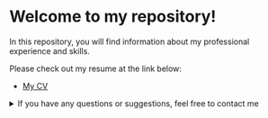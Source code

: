 # Welcome to my repository!

In this repository, you will find information about my professional experience and skills.

Please check out my resume at the link below:

- [My CV](https://github.com/TatyanaRepicheva/My-CV/blob/main/CV.md)

<details>
<summary>If you have any questions or suggestions, feel free to contact me</summary>

<br>

- Phone: +971585902540
- WhatsApp: [+971585902540](https://api.whatsapp.com/send/?phone=971585902540)
- Telegram: [QArepkaUAE](https://t.me/QArepkaUAE)
- Email: [tteresh1013@gmail.com](mailto:tteresh1013@gmail.com)
- Skype: tanya.terret.blueberry
- LinkedIn: [Tatyana Repicheva](https://linkedin.com/tatyanarepicheva/)
</details>


